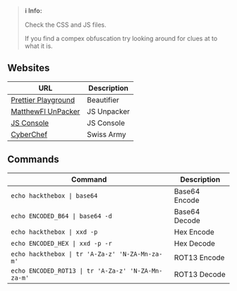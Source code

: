 >**ℹ️ Info:**
>
>Check the CSS and JS files.
>
> If you find a compex obfuscation try looking around for clues at to what it is.

## Websites
| URL | Description |
|-----|-------------|
| [Prettier Playground](https://prettier.io/playground/) | Beautifier |
| [MatthewFl UnPacker](https://matthewfl.com/unPacker.html) | JS Unpacker |
| [JS Console](https://jsconsole.com/) | JS Console |
| [CyberChef](https://gchq.github.io/CyberChef/) | Swiss Army |

## Commands
| Command | Description |
|---------|-------------|
| `echo hackthebox \| base64` | Base64 Encode |
| `echo ENCODED_B64 \| base64 -d` | Base64 Decode |
| `echo hackthebox \| xxd -p` | Hex Encode |
| `echo ENCODED_HEX \| xxd -p -r` | Hex Decode |
| `echo hackthebox \| tr 'A-Za-z' 'N-ZA-Mn-za-m'` | ROT13 Encode |
| `echo ENCODED_ROT13 \| tr 'A-Za-z' 'N-ZA-Mn-za-m'` | ROT13 Decode |
